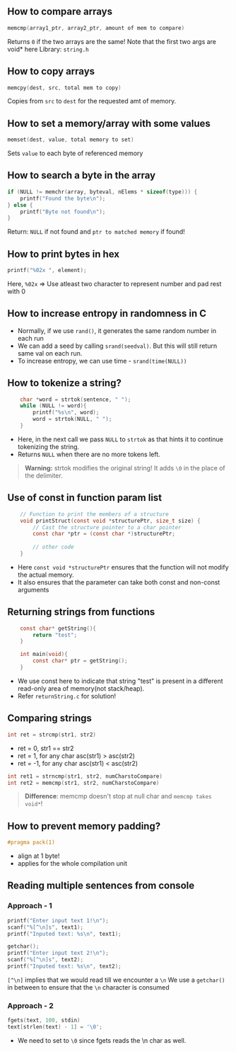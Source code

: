 ## How to compare arrays
```c
memcmp(array1_ptr, array2_ptr, amount of mem to compare)
```
Returns `0` if the two arrays are the same!
Note that the first two args are void* here
Library: `string.h`

## How to copy arrays
```c
memcpy(dest, src, total mem to copy)
```
Copies from `src` to `dest` for the requested amt of memory.

## How to set a memory/array with some values
```c
memset(dest, value, total memory to set)
```

Sets `value` to each byte of referenced memory

## How to search a byte in the array
```c
if (NULL != memchr(array, byteval, nElems * sizeof(type))) {
    printf("Found the byte\n");
} else {
    printf("Byte not found\n");
}
```

Return: `NULL` if not found and `ptr to matched memory` if found!

## How to print bytes in hex
```c
printf("%02x ", element);
```

Here, `%02x` => Use atleast two character to represent number and pad rest with 0

## How to increase entropy in randomness in C
* Normally, if we use `rand()`, it generates the same random number in each run
* We can add a seed by calling `srand(seedval)`. But this will still return same val on each run.
* To increase entropy, we can use time - `srand(time(NULL))`

## How to tokenize a string?
```c
    char *word = strtok(sentence, " ");
    while (NULL != word){
        printf("%s\n", word);
        word = strtok(NULL, " ");
    }
```

* Here, in the next call we pass `NULL` to `strtok` as that hints it to continue tokenizing the string.
* Returns `NULL` when there are no more tokens left.
> **Warning:** strtok modifies the original string! It adds `\0` in the place of the delimiter.

## Use of const in function param list
```c
    // Function to print the members of a structure
    void printStruct(const void *structurePtr, size_t size) {
        // Cast the structure pointer to a char pointer
        const char *ptr = (const char *)structurePtr;
        
        // other code
    }
```

* Here `const void *structurePtr` ensures that the function will not modify the actual memory.
* It also ensures that the parameter can take both const and non-const arguments

## Returning strings from functions
```c
    const char* getString(){
        return "test";
    }

    int main(void){
        const char* ptr = getString();
    }
```

* We use const here to indicate that string "test" is present in a different read-only area of memory(not stack/heap).
* Refer `returnString.c` for solution!

## Comparing strings
```c
int ret = strcmp(str1, str2)
```

* ret = 0, str1 == str2
* ret = 1, for any char asc(str1) > asc(str2)
* ret = -1, for any char asc(str1) < asc(str2)

```c
int ret1 = strncmp(str1, str2, numCharstoCompare)
int ret2 = memcmp(str1, str2, numCharstoCompare)
```

> **Difference**: memcmp doesn't stop at null char and `memcmp takes void*`!

## How to prevent memory padding?
```c
#pragma pack(1)
```
* align at 1 byte!
* applies for the whole compilation unit

## Reading multiple sentences from console
### Approach - 1
```c
printf("Enter input text 1!\n");
scanf("%[^\n]s", text1);
printf("Inputed text: %s\n", text1);

getchar();
printf("Enter input text 2!\n");
scanf("%[^\n]s", text2);
printf("Inputed text: %s\n", text2);
```

`[^\n]` implies that we would read till we encounter a `\n`
We use a `getchar()` in between to ensure that the `\n` character is consumed

### Approach - 2
```c
fgets(text, 100, stdin)
text[strlen(text) - 1] = '\0';
```
* We need to set to `\0` since fgets reads the \n char as well.
